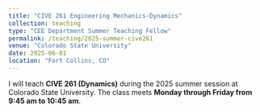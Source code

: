 ```yaml
---
title: "CIVE 261 Engineering Mechanics-Dynamics"
collection: teaching
type: "CEE Department Summer Teaching Fellow"
permalink: /teaching/2025-summer-cive261
venue: "Colorado State University"
date: 2025-06-01
location: "Fort Collins, CO"
---
```


I will teach **CIVE 261 (Dynamics)** during the 2025 summer session at Colorado State University. The class meets **Monday through Friday from 9:45&nbsp;am to 10:45&nbsp;am**.
